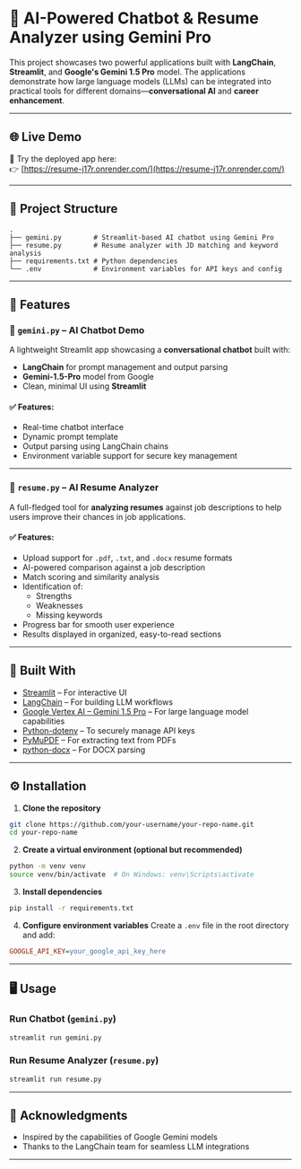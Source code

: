 

# 💼 AI-Powered Chatbot & Resume Analyzer using Gemini Pro

This project showcases two powerful applications built with **LangChain**, **Streamlit**, and **Google's Gemini 1.5 Pro** model. The applications demonstrate how large language models (LLMs) can be integrated into practical tools for different domains—**conversational AI** and **career enhancement**.

---

## 🌐 Live Demo

🎯 Try the deployed app here:  
👉 [https://resume-j17r.onrender.com/](https://resume-j17r.onrender.com/)

---

## 📁 Project Structure

```
.
├── gemini.py        # Streamlit-based AI chatbot using Gemini Pro
├── resume.py        # Resume analyzer with JD matching and keyword analysis
├── requirements.txt # Python dependencies
└── .env             # Environment variables for API keys and config
```

---

## 🚀 Features

### 🔹 `gemini.py` – AI Chatbot Demo

A lightweight Streamlit app showcasing a **conversational chatbot** built with:
- **LangChain** for prompt management and output parsing
- **Gemini-1.5-Pro** model from Google
- Clean, minimal UI using **Streamlit**

#### ✅ Features:
- Real-time chatbot interface  
- Dynamic prompt template  
- Output parsing using LangChain chains  
- Environment variable support for secure key management  

---

### 🔹 `resume.py` – AI Resume Analyzer

A full-fledged tool for **analyzing resumes** against job descriptions to help users improve their chances in job applications.

#### ✅ Features:
- Upload support for `.pdf`, `.txt`, and `.docx` resume formats  
- AI-powered comparison against a job description  
- Match scoring and similarity analysis  
- Identification of:
  - Strengths  
  - Weaknesses  
  - Missing keywords  
- Progress bar for smooth user experience  
- Results displayed in organized, easy-to-read sections  

---

## 🧠 Built With

- [Streamlit](https://streamlit.io/) – For interactive UI  
- [LangChain](https://www.langchain.com/) – For building LLM workflows  
- [Google Vertex AI – Gemini 1.5 Pro](https://cloud.google.com/vertex-ai/docs/generative-ai/overview) – For large language model capabilities  
- [Python-dotenv](https://pypi.org/project/python-dotenv/) – To securely manage API keys  
- [PyMuPDF](https://pymupdf.readthedocs.io/en/latest/) – For extracting text from PDFs  
- [python-docx](https://python-docx.readthedocs.io/en/latest/) – For DOCX parsing  

---

## ⚙️ Installation

1. **Clone the repository**
```bash
git clone https://github.com/your-username/your-repo-name.git
cd your-repo-name
```

2. **Create a virtual environment (optional but recommended)**
```bash
python -m venv venv
source venv/bin/activate  # On Windows: venv\Scripts\activate
```

3. **Install dependencies**
```bash
pip install -r requirements.txt
```

4. **Configure environment variables**
Create a `.env` file in the root directory and add:
```ini
GOOGLE_API_KEY=your_google_api_key_here
```

---

## 🖥️ Usage

### Run Chatbot (`gemini.py`)
```bash
streamlit run gemini.py
```

### Run Resume Analyzer (`resume.py`)
```bash
streamlit run resume.py
```

---

## 🙌 Acknowledgments

- Inspired by the capabilities of Google Gemini models  
- Thanks to the LangChain team for seamless LLM integrations  

---
